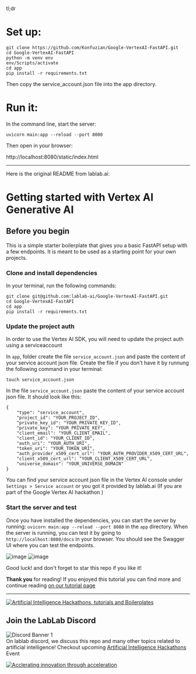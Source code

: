 
tl;dr
# Set up:
```
git clone https://github.com/Konfuzian/Google-VertexAI-FastAPI.git
cd Google-VertexAI-FastAPI
python -m venv env
env/Scripts/activate
cd app
pip install -r requirements.txt
```

Then copy the service_account.json file into the app directory.

# Run it:
In the command line, start the server:

`uvicorn main:app --reload --port 8080`

Then open in your browser:

http://localhost:8080/static/index.html


-----------------------------------


Here is the original README from lablab.ai:

# Getting started with Vertex AI Generative AI

## Before you begin

This is a simple starter boilerplate that gives you a basic FastAPI setup with a few endpoints. It is meant to be used as a starting point for your own projects.

### Clone and install dependencies

In your terminal, run the following commands:

```
git clone git@github.com:lablab-ai/Google-VertexAI-FastAPI.git
cd Google-VertexAI-FastAPI
cd app
pip install -r requirements.txt
```

### Update the project auth

In order to use the Vertex AI SDK, you will need to update the project auth using a serviceaccount

In `app`, folder create the file `service_account.json` and paste the content of your service account json file. Create the file if you don't have it by runnung the following command in your terminal:

`touch service_account.json`

In the file `service_account.json` paste the content of your service account json file. It should look like this:

```
{
    "type": "service_account",
    "project_id": "YOUR_PROJECT_ID",
    "private_key_id": "YOUR_PRIVATE_KEY_ID",
    "private_key": "YOUR_PRIVATE_KEY",
    "client_email": "YOUR_CLIENT_EMAIL",
    "client_id": "YOUR_CLIENT_ID",
    "auth_uri": "YOUR_AUTH_URI",
    "token_uri": "YOUR_TOKEN_URI",
    "auth_provider_x509_cert_url": "YOUR_AUTH_PROVIDER_X509_CERT_URL",
    "client_x509_cert_url": "YOUR_CLIENT_X509_CERT_URL",
    "universe_domain": "YOUR_UNIVERSE_DOMAIN"
}
```

You can find your service account json file in the Vertex AI console under `Settings > Service account` or you got it provided by lablab.ai (If you are part of the Google Vertex AI hackathon )

### Start the server and test

Once you have installed the dependencies, you can start the server by running: `uvicorn main:app --reload --port 8080` in the `app` directory.
When the server is running, you can test it by going to `http://localhost:8080/docs` in your browser. You should see the Swagger UI where you can test the endpoints.

![image](https://github.com/lablab-ai/Google-VertexAI-FastAPI/assets/2171273/13df1172-0b77-43f3-85a0-0bf936bbd8db)
![image](https://github.com/lablab-ai/Google-VertexAI-FastAPI/assets/2171273/e69f7892-6945-4d85-987e-dbbc23e553bd)

Good luck! and don't forget to star this repo if you like it!

**Thank you** for reading! If you enjoyed this tutorial you can find more and continue reading
[on our tutorial page](https://lablab.ai/t/)

---

[![Artificial Intelligence Hackathons, tutorials and Boilerplates](https://storage.googleapis.com/lablab-static-eu/images/github/lablab-banner.jpg)](https://lablab.ai)

## Join the LabLab Discord

![Discord Banner 1](https://discordapp.com/api/guilds/877056448956346408/widget.png?style=banner1)  
On lablab discord, we discuss this repo and many other topics related to artificial intelligence! Checkout upcoming [Artificial Intelligence Hackathons](https://lablab.ai) Event

[![Acclerating innovation through acceleration](https://storage.googleapis.com/lablab-static-eu/images/github/nn-group-loggos.jpg)](https://newnative.ai)
